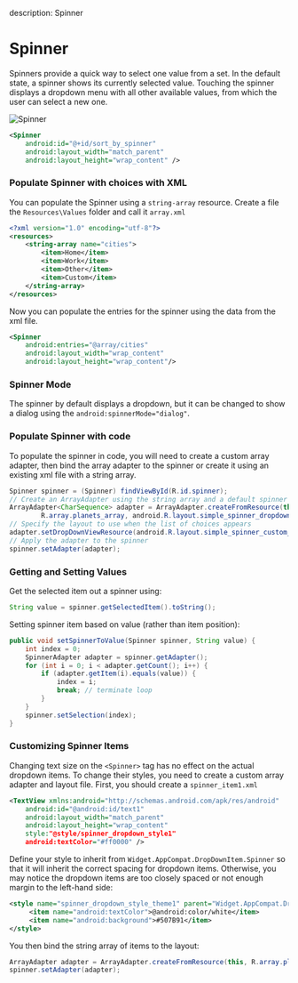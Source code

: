 description: Spinner

# Spinner

Spinners provide a quick way to select one value from a set. In the default state, a spinner shows its currently selected value. Touching the spinner displays a dropdown menu with all other available values, from which the user can select a new one.

![Spinner](images/spinner.png)

```xml
<Spinner
    android:id="@+id/sort_by_spinner"
    android:layout_width="match_parent"
    android:layout_height="wrap_content" />
```

### Populate Spinner with choices with XML
You can populate the Spinner using a `string-array` resource. Create a file the `Resources\Values` folder and call it `array.xml`

```xml
<?xml version="1.0" encoding="utf-8"?>
<resources>
    <string-array name="cities">
        <item>Home</item>
        <item>Work</item>
        <item>Other</item>
        <item>Custom</item>
    </string-array>
</resources>
```


Now you can populate the entries for the spinner using the data from the xml file.

```xml
<Spinner
    android:entries="@array/cities"
    android:layout_width="wrap_content"
    android:layout_height="wrap_content"/>
```

### Spinner Mode
The spinner by default displays a dropdown, but it can be changed to show a dialog using the `android:spinnerMode="dialog"`.


### Populate Spinner with code

To populate the spinner in code, you will need to create a custom array adapter, then bind the array adapter to the spinner or create it using an existing xml file with a string array.

```java
Spinner spinner = (Spinner) findViewById(R.id.spinner);
// Create an ArrayAdapter using the string array and a default spinner layout
ArrayAdapter<CharSequence> adapter = ArrayAdapter.createFromResource(this,
        R.array.planets_array, android.R.layout.simple_spinner_dropdown_item);
// Specify the layout to use when the list of choices appears
adapter.setDropDownViewResource(android.R.layout.simple_spinner_custom_layout);
// Apply the adapter to the spinner
spinner.setAdapter(adapter);
```


### Getting and Setting Values

Get the selected item out a spinner using:

```java
String value = spinner.getSelectedItem().toString();
```

Setting spinner item based on value (rather than item position):

```java
public void setSpinnerToValue(Spinner spinner, String value) {
	int index = 0;
	SpinnerAdapter adapter = spinner.getAdapter();
	for (int i = 0; i < adapter.getCount(); i++) {
		if (adapter.getItem(i).equals(value)) {
			index = i;
			break; // terminate loop
		}
	}
	spinner.setSelection(index);
}
```

### Customizing Spinner Items

Changing text size on the `<Spinner>` tag has no effect on the actual dropdown items. To change their styles, you need to create a custom array adapter and layout file. First, you should create a `spinner_item1.xml`

```xml
<TextView xmlns:android="http://schemas.android.com/apk/res/android"
    android:id="@android:id/text1"
    android:layout_width="match_parent"
    android:layout_height="wrap_content"
    style:"@style/spinner_dropdown_style1"
    android:textColor="#ff0000" />
```

Define your style to inherit from `Widget.AppCompat.DropDownItem.Spinner` so that it will inherit the correct spacing for dropdown items. Otherwise, you may notice the dropdown items are too closely spaced or not enough margin to the left-hand side:

```xml
<style name="spinner_dropdown_style_theme1" parent="Widget.AppCompat.DropDownItem.Spinner">
     <item name="android:textColor">@android:color/white</item>
     <item name="android:background">#507B91</item>
</style>
```

You then bind the string array of items to the layout:

```java
ArrayAdapter adapter = ArrayAdapter.createFromResource(this, R.array.planets_array, R.layout.spinner_item);
spinner.setAdapter(adapter);
```
